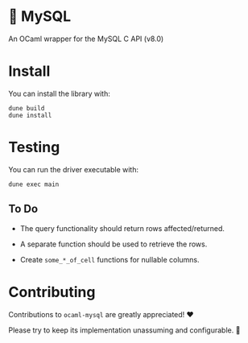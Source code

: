 # 🥞 MySQL

An OCaml wrapper for the MySQL C API (v8.0)

# Install
You can install the library with:

    dune build
    dune install

# Testing
You can run the driver executable with:

    dune exec main

## To Do
* The query functionality should return rows affected/returned.

* A separate function should be used to retrieve the rows.

* Create `some_*_of_cell` functions for nullable columns.

# Contributing

Contributions to `ocaml-mysql` are greatly appreciated! ❤️

Please try to keep its implementation unassuming and configurable. 🙂
